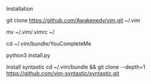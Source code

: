 Installation

  git clone https://github.com/Awakenedy/vim.git   ~/.vim

  mv  ~/.vim/.vimrc ~/

  cd  ~/.vim/bundle/YouCompleteMe
  
  python3 install.py

Install syntastic
  cd ~/.vim/bundle && git clone --depth=1 https://github.com/vim-syntastic/syntastic.git
